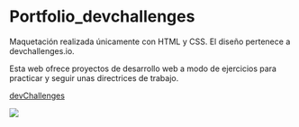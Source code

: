# Portfolio_devchallenges

Maquetación realizada únicamente con HTML y CSS. El diseño pertenece a devchallenges.io.

Esta web ofrece proyectos de desarrollo web a modo de ejercicios para practicar y seguir unas directrices de trabajo.

[devChallenges](https://devchallenges.io/)

![](https://devchallenges.io/_next/image?url=https%3A%2F%2Ffirebasestorage.googleapis.com%2Fv0%2Fb%2Fdevchallenges-1234.appspot.com%2Fo%2FchallengesDesigns%252FPortfolioThumbnail.png%3Falt%3Dmedia%26token%3D417f625d-715a-4611-8215-2c19aaf490f9&w=750&q=75)